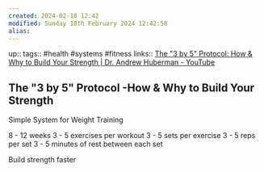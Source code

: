 ```yaml
---
created: 2024-02-18 12:42
modified: Sunday 18th February 2024 12:42:58
alias:
---
```

up::
tags:: #health #systems  #fitness
links:: [The "3 by 5" Protocol: How & Why to Build Your Strength | Dr. Andrew Huberman - YouTube](https://www.youtube.com/watch?v=FcxIJcltUg0)

## The "3 by 5" Protocol -How & Why to Build Your Strength

Simple System for Weight Training

8 - 12 weeks
3 - 5 exercises per workout
3 - 5 sets per exercise
3 -  5 reps per set
3 -  5 minutes of rest between each set

Build strength faster
